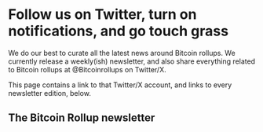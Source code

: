 # Follow us on Twitter, turn on notifications, and go touch grass

We do our best to curate all the latest news around Bitcoin rollups. We currently release a weekly(ish) newsletter, and also share everything related to Bitcoin rollups at @Bitcoinrollups on Twitter/X.

This page contains a link to that Twitter/X account, and links to every newsletter edition, below.

## The Bitcoin Rollup newsletter
